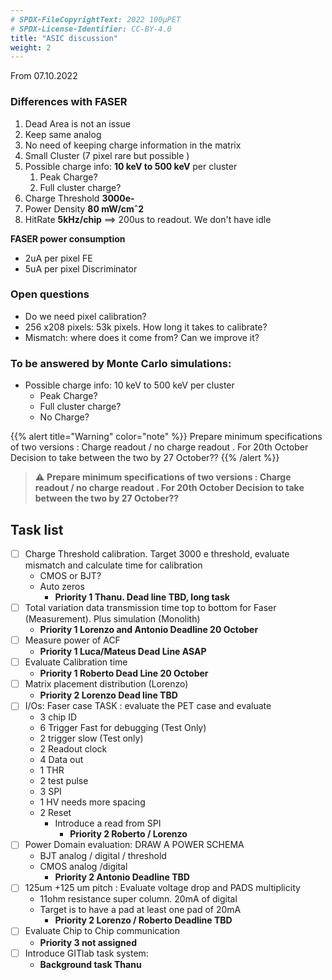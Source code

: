 ```yaml
---
# SPDX-FileCopyrightText: 2022 100µPET
# SPDX-License-Identifier: CC-BY-4.0
title: "ASIC discussion"
weight: 2
---
```


From 07.10.2022

### Differences with FASER
1. Dead Area is not an issue
2. Keep same analog
3. No need of keeping charge information in the matrix
4. Small Cluster (7 pixel rare but possible )
5. Possible charge info: **10 keV to 500 keV** per cluster
    1. Peak Charge?
    2. Full cluster charge?
6. Charge Threshold **3000e-**
7. Power Density **80 mW/cmˆ2**
8. HitRate **5kHz/chip** ==> 200us to readout. We don't have idle

**FASER power consumption**
- 2uA per pixel FE
- 5uA per pixel Discriminator

### Open questions
- Do we need pixel calibration?
- 256 x208 pixels: 53k pixels. How long it takes to calibrate?
- Mismatch: where does it come from? Can we improve it?

### To be answered by Monte Carlo simulations:
- Possible charge info: 10 keV  to 500 keV per cluster
    - Peak Charge?
    - Full cluster charge?
    - No Charge?

{{% alert title="Warning" color="note" %}}
Prepare minimum specifications of two versions : Charge readout / no charge readout .
For 20th October
Decision to take between the two by 27 October??
{{% /alert %}}

> ⚠️ **Prepare minimum specifications of two versions : Charge readout / no charge readout .
For 20th October
Decision to take between the two by 27 October??**

## Task list
- [ ] Charge Threshold calibration. Target 3000 e threshold, evaluate mismatch and calculate time for calibration
    - CMOS or BJT?
    - Auto zeros
        - **Priority 1 Thanu. Dead line TBD, long task**
- [ ] Total variation data transmission time top to bottom for Faser (Measurement). Plus simulation (Monolith)
    - **Priority 1 Lorenzo and Antonio Deadline 20 October**
- [ ] Measure power of ACF
    - **Priority 1 Luca/Mateus Dead Line ASAP**
- [ ] Evaluate Calibration time
    - **Priority 1 Roberto Dead Line 20 October**
- [ ] Matrix placement distribution (Lorenzo)
    - **Priority 2 Lorenzo Dead line TBD**
- [ ] I/Os: Faser case TASK : evaluate the PET case and evaluate
    - 3 chip ID
    - 6 Trigger Fast for debugging (Test Only)
    - 2 trigger slow (Test only)
    - 2 Readout clock
    - 4 Data out
    - 1 THR
    - 2 test pulse
    - 3 SPI
    - 1 HV needs more spacing
    - 2 Reset
        - Introduce a read from SPI
            - **Priority 2  Roberto / Lorenzo**
- [ ] Power Domain evaluation: DRAW A POWER SCHEMA
    - BJT analog / digital / threshold
    - CMOS analog /digital
        - **Priority 2 Antonio Deadline TBD**
- [ ] 125um +125 um pitch : Evaluate voltage drop and PADS multiplicity
    - 11ohm  resistance super column. 20mA of digital
    - Target is to have a pad at least one pad of 20mA
        - **Priority 2 Lorenzo / Roberto  Deadline TBD**
- [ ] Evaluate Chip to Chip communication
    - **Priority 3 not assigned**
- [ ] Introduce GITlab task system:
    - **Background task Thanu**
